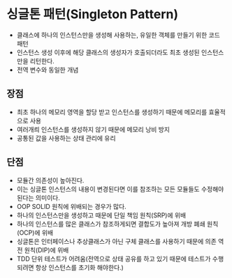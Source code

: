 # 싱글톤 패턴(Singleton Pattern)
- 클래스에 하나의 인스턴스만을 생성해 사용하는, 유일한 객체를 만들기 위한 코드 패턴
- 인스턴스 생성 이후에 해당 클래스의 생성자가 호출되더라도 최초 생성된 인스턴스만을 리턴한다.
- 전역 변수와 동일한 개념

## 장점
- 최초 하나의 메모리 영역을 할당 받고 인스턴스를 생성하기 때문에 메모리를 효율적으로 사용
- 여러개릐 인스턴스를 생성하지 않기 때문에 메모리 낭비 방지
- 공통된 값을 사용하는 상태 관리에 유리

## 단점
- 모듈간 의존성이 높아진다. 
- 이는 싱글톤 인스턴스의 내용이 변경된다면 이를 참조하는 모든 모듈들도 수정해야 된다는 의미이다.
- OOP SOLID 원칙에 위배되는 경우가 많다.
- 하나의 인스턴스만을 생성하고 때문에 단일 책임 원칙(SRP)에 위배
- 하나의 인스턴스를 많은 클래스가 참조하게되면 결합도가 높아져 개방 폐쇄 원칙(OCP)에 위배
- 싱글톤은 인터페이스나 추상클래스가 아닌 구체 클래스를 사용하기 때문에 의존 역전 원칙(DIP)에 위배
- TDD 단위 테스트가 어려움(전역으로 상태 공유를 하고 있기 때문에 테스트가 수행되려면 항상 인스턴스를 초기화 해야한다.)